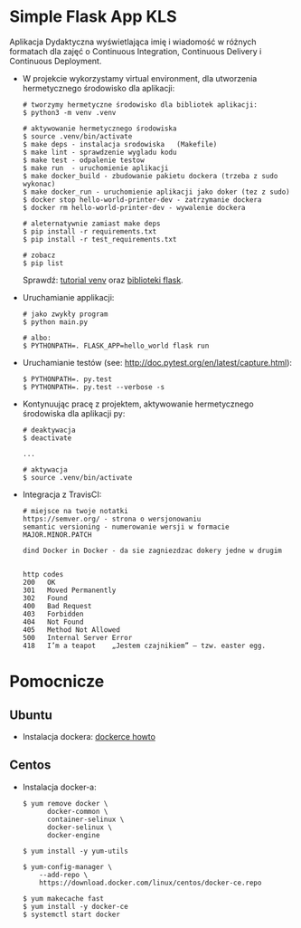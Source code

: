 # Simple Flask App KLS

Aplikacja Dydaktyczna wyświetlająca imię i wiadomość w różnych formatach dla zajęć
o Continuous Integration, Continuous Delivery i Continuous Deployment.

- W projekcie wykorzystamy virtual environment, dla utworzenia hermetycznego środowisko dla aplikacji:

  ```
  # tworzymy hermetyczne środowisko dla bibliotek aplikacji:
  $ python3 -m venv .venv

  # aktywowanie hermetycznego środowiska
  $ source .venv/bin/activate
  $ make deps - instalacja srodowiska   (Makefile)
  $ make lint - sprawdzenie wygladu kodu
  $ make test - odpalenie testow
  $ make run  - uruchomienie aplikacji
  $ make docker_build - zbudowanie pakietu dockera (trzeba z sudo wykonac)
  $ make docker_run - uruchomienie aplikacji jako doker (tez z sudo)
  $ docker stop hello-world-printer-dev - zatrzymanie dockera
  $ docker rm hello-world-printer-dev - wywalenie dockera

  # aleternatywnie zamiast make deps
  $ pip install -r requirements.txt
  $ pip install -r test_requirements.txt

  # zobacz
  $ pip list
  ```

  Sprawdź: [tutorial venv](https://docs.python.org/3/tutorial/venv.html) oraz [biblioteki flask](http://flask.pocoo.org).

- Uruchamianie applikacji:

  ```
  # jako zwykły program
  $ python main.py

  # albo:
  $ PYTHONPATH=. FLASK_APP=hello_world flask run
  ```

- Uruchamianie testów (see: http://doc.pytest.org/en/latest/capture.html):

  ```
  $ PYTHONPATH=. py.test
  $ PYTHONPATH=. py.test --verbose -s
  ```

- Kontynuując pracę z projektem, aktywowanie hermetycznego środowiska dla aplikacji py:

  ```
  # deaktywacja
  $ deactivate
  ```

  ```
  ...

  # aktywacja
  $ source .venv/bin/activate
  ```

- Integracja z TravisCI:

  ```
  # miejsce na twoje notatki
  https://semver.org/ - strona o wersjonowaniu
  semantic versioning - numerowanie wersji w formacie MAJOR.MINOR.PATCH

  dind Docker in Docker - da sie zagniezdzac dokery jedne w drugim


  http codes
  200	OK
  301	Moved Permanently
  302	Found
  400	Bad Request
  403	Forbidden
  404	Not Found
  405	Method Not Allowed
  500	Internal Server Error
  418	I’m a teapot	„Jestem czajnikiem” – tzw. easter egg.
  ```

# Pomocnicze

## Ubuntu

- Instalacja dockera: [dockerce howto](https://docs.docker.com/install/linux/docker-ce/ubuntu/)

## Centos

- Instalacja docker-a:

  ```
  $ yum remove docker \
        docker-common \
        container-selinux \
        docker-selinux \
        docker-engine

  $ yum install -y yum-utils

  $ yum-config-manager \
      --add-repo \
      https://download.docker.com/linux/centos/docker-ce.repo

  $ yum makecache fast
  $ yum install -y docker-ce
  $ systemctl start docker
  ```
